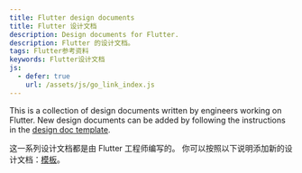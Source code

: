 ```yaml
---
title: Flutter design documents
title: Flutter 设计文档
description: Design documents for Flutter.
description: Flutter 的设计文档。
tags: Flutter参考资料
keywords: Flutter设计文档
js:
  - defer: true
    url: /assets/js/go_link_index.js
---
```


This is a collection of design documents
written by engineers working on Flutter. 
New design documents can be added by following the instructions
in the [design doc template][template].

这一系列设计文档都是由 Flutter 工程师编写的。
你可以按照以下说明添加新的设计文档：[模板][template]。

[template]: {{site.url}}/go/template

<ul id="go-links">
</ul>
